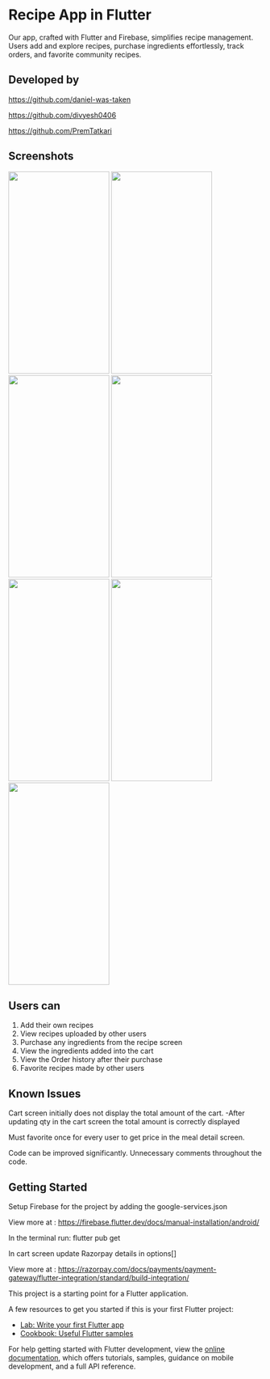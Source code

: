 # Recipe App in Flutter

Our app, crafted with Flutter and Firebase, simplifies recipe management. Users add and explore recipes, purchase ingredients effortlessly, track orders, and favorite community recipes.

## Developed by

https://github.com/daniel-was-taken

https://github.com/divyesh0406

https://github.com/PremTatkari


## Screenshots

<img src = "https://user-images.githubusercontent.com/97611290/217012264-07371776-0e97-461c-b13a-34a0e25f9d03.png" width="200" height="400" />                       <img src = "https://user-images.githubusercontent.com/97611290/217012279-e58d83c9-d666-4d9a-9d4b-fcdbd2612f49.png" width="200" height="400" />                       <img src = "https://user-images.githubusercontent.com/97611290/217012297-2691f098-61b5-49c8-9c43-313c0d6bbd28.png" width="200" height="400" />                       <img src = "https://user-images.githubusercontent.com/97611290/217012438-5ce0dcda-5380-4a39-aff3-e0911ba3fb19.png" width="200" height="400" />          
<img src = "https://user-images.githubusercontent.com/97611290/217009763-223f617f-2904-4d4a-a2a5-b83dbe84cd78.png" width="200" height="400" />                       <img src = "https://user-images.githubusercontent.com/97611290/217012465-08353d37-6c41-46a9-aa4c-a1c0f9be7b24.png" width="200" height="400" />                       <img src = "https://user-images.githubusercontent.com/97611290/217012453-61af9231-eb81-49cd-b666-436f0244e0ce.png" width="200" height="400" />


## Users can
1. Add their own recipes
2. View recipes uploaded by other users 
3. Purchase any ingredients from the recipe screen
4. View the ingredients added into the cart
5. View the Order history after their purchase
6. Favorite recipes made by other users

## Known Issues

Cart screen initially does not display the total amount of the cart.
    -After updating qty in the cart screen the total amount is correctly displayed
     
Must favorite once for every user to get price in the meal detail screen.
     
Code can be improved significantly. Unnecessary comments throughout the code.



## Getting Started

Setup Firebase for the project by adding the google-services.json

View more at : https://firebase.flutter.dev/docs/manual-installation/android/

In the terminal run: flutter pub get

In cart screen update Razorpay details in options[]

View more at :  https://razorpay.com/docs/payments/payment-gateway/flutter-integration/standard/build-integration/



This project is a starting point for a Flutter application.

A few resources to get you started if this is your first Flutter project:

- [Lab: Write your first Flutter app](https://docs.flutter.dev/get-started/codelab)
- [Cookbook: Useful Flutter samples](https://docs.flutter.dev/cookbook)

For help getting started with Flutter development, view the
[online documentation](https://docs.flutter.dev/), which offers tutorials,
samples, guidance on mobile development, and a full API reference.


